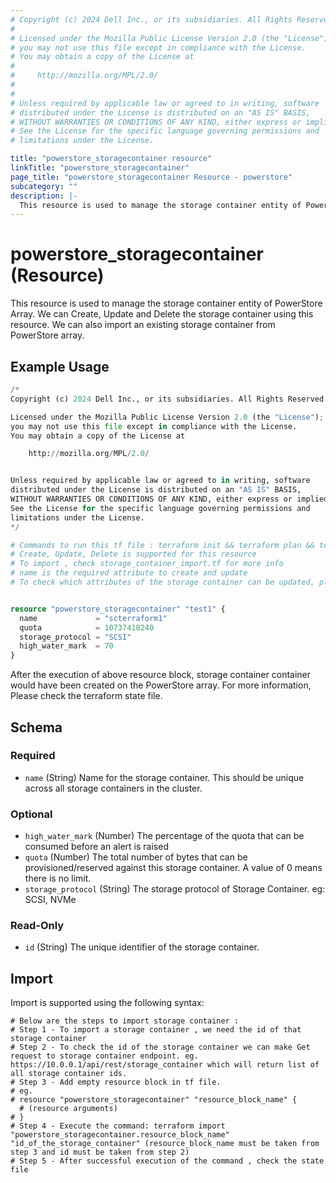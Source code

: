 ```yaml
---
# Copyright (c) 2024 Dell Inc., or its subsidiaries. All Rights Reserved.
# 
# Licensed under the Mozilla Public License Version 2.0 (the "License");
# you may not use this file except in compliance with the License.
# You may obtain a copy of the License at
# 
#     http://mozilla.org/MPL/2.0/
# 
# 
# Unless required by applicable law or agreed to in writing, software
# distributed under the License is distributed on an "AS IS" BASIS,
# WITHOUT WARRANTIES OR CONDITIONS OF ANY KIND, either express or implied.
# See the License for the specific language governing permissions and
# limitations under the License.

title: "powerstore_storagecontainer resource"
linkTitle: "powerstore_storagecontainer"
page_title: "powerstore_storagecontainer Resource - powerstore"
subcategory: ""
description: |-
  This resource is used to manage the storage container entity of PowerStore Array. We can Create, Update and Delete the storage container using this resource. We can also import an existing storage container from PowerStore array.
---
```


# powerstore_storagecontainer (Resource)

This resource is used to manage the storage container entity of PowerStore Array. We can Create, Update and Delete the storage container using this resource. We can also import an existing storage container from PowerStore array.

## Example Usage

```terraform
/*
Copyright (c) 2024 Dell Inc., or its subsidiaries. All Rights Reserved.

Licensed under the Mozilla Public License Version 2.0 (the "License");
you may not use this file except in compliance with the License.
You may obtain a copy of the License at

    http://mozilla.org/MPL/2.0/


Unless required by applicable law or agreed to in writing, software
distributed under the License is distributed on an "AS IS" BASIS,
WITHOUT WARRANTIES OR CONDITIONS OF ANY KIND, either express or implied.
See the License for the specific language governing permissions and
limitations under the License.
*/

# Commands to run this tf file : terraform init && terraform plan && terraform apply
# Create, Update, Delete is supported for this resource
# To import , check storage_container_import.tf for more info
# name is the required attribute to create and update
# To check which attributes of the storage container can be updated, please refer Product Guide in the documentation


resource "powerstore_storagecontainer" "test1" {
  name             = "scterraform1"
  quota            = 10737418240
  storage_protocol = "SCSI"
  high_water_mark  = 70
}
```

After the execution of above resource block, storage container container would have been created on the PowerStore array. For more information, Please check the terraform state file.

<!-- schema generated by tfplugindocs -->
## Schema

### Required

- `name` (String) Name for the storage container. This should be unique across all storage containers in the cluster.

### Optional

- `high_water_mark` (Number) The percentage of the quota that can be consumed before an alert is raised
- `quota` (Number) The total number of bytes that can be provisioned/reserved against this storage container. A value of 0 means there is no limit.
- `storage_protocol` (String) The storage protocol of Storage Container. eg: SCSI, NVMe

### Read-Only

- `id` (String) The unique identifier of the storage container.

## Import

Import is supported using the following syntax:

```shell
# Below are the steps to import storage container :
# Step 1 - To import a storage container , we need the id of that storage container 
# Step 2 - To check the id of the storage container we can make Get request to storage container endpoint. eg. https://10.0.0.1/api/rest/storage_container which will return list of all storage container ids.
# Step 3 - Add empty resource block in tf file. 
# eg. 
# resource "powerstore_storagecontainer" "resource_block_name" {
  # (resource arguments)
# }
# Step 4 - Execute the command: terraform import "powerstore_storagecontainer.resource_block_name" "id_of_the_storage_container" (resource_block_name must be taken from step 3 and id must be taken from step 2)
# Step 5 - After successful execution of the command , check the state file
``` 
